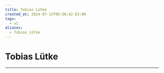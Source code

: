 ```yaml
---
title: Tobias Lütke
created_at: 2024-07-13T00:58:42-03:00
tags:
  - v1
aliases:
  - Tobias Lütke
---
```

# Tobias Lütke
---

